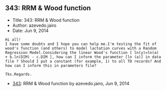 ## 343: RRM & Wood function

- Title: 343: RRM & Wood function
- Author: azevedo.jairo
- Date: Jun 9, 2014

```
Hi all!
I have some doubts and I hope you can help me.I'm testing the fit of wood's function (and others) to model lactation curves with a Random Regression Model.Considering the linear Wood's function [ ln(y)=ln(a) + b.ln(DIM) - c.DIM ], how can I inform the parameter [ln (a)] in data file ? Should I put a constant (for example, 1) to all TD records? And how can I inform this in parameters file?

Tks.Regards.
```

- [343](0343.md): RRM &amp; Wood function by azevedo.jairo, Jun 9, 2014
